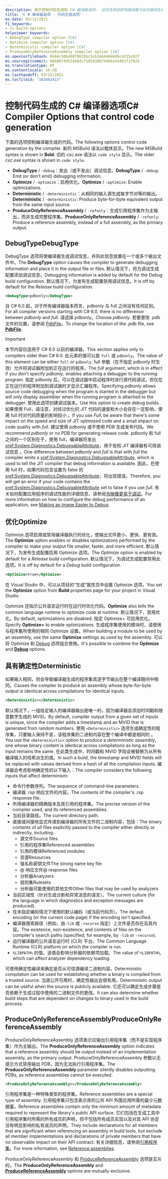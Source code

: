 ```yaml
---
description: 用于控制代码生成的 C# 编译器选项。 这些选项会影响编译器为给定编译生成的代码。
title: 'C # 编译器选项 - 代码生成选项'
ms.date: 03/12/2021
f1_keywords:
- cs.build.options
helpviewer_keywords:
- DebugType compiler option [C#]
- Optimize compiler option [C#]
- Deterministic compiler option [C#]
- ProduceOnlyReferenceAssembly compiler option [C#]
ms.openlocfilehash: 6b66c50b408f9615bc3c63ab4dd46dbc4215c62f
ms.sourcegitcommit: 0bb8074d524e0dcf165430b744bb143461f17026
ms.translationtype: HT
ms.contentlocale: zh-CN
ms.lasthandoff: 03/15/2021
ms.locfileid: "103482415"
---
```

# <a name="c-compiler-options-that-control-code-generation"></a><span data-ttu-id="7d9bb-104">控制代码生成的 C# 编译器选项</span><span class="sxs-lookup"><span data-stu-id="7d9bb-104">C# Compiler Options that control code generation</span></span>

<span data-ttu-id="7d9bb-105">下面的选项控制编译器生成的代码。</span><span class="sxs-lookup"><span data-stu-id="7d9bb-105">The following options control code generation by the compiler.</span></span> <span data-ttu-id="7d9bb-106">新的 MSBuild 语法以粗体显示。</span><span class="sxs-lookup"><span data-stu-id="7d9bb-106">The new MSBuild syntax is shown in **Bold**.</span></span> <span data-ttu-id="7d9bb-107">旧的 csc.exe 语法以 `code style` 显示。</span><span class="sxs-lookup"><span data-stu-id="7d9bb-107">The older *csc.exe* syntax is shown in `code style`.</span></span>

- <span data-ttu-id="7d9bb-108">**DebugType** / `-debug`：发出（或不发出）调试信息。</span><span class="sxs-lookup"><span data-stu-id="7d9bb-108">**DebugType** / `-debug`: Emit (or don't emit) debugging information.</span></span>
- <span data-ttu-id="7d9bb-109">**Optimize** / `-optimize`：启用优化。</span><span class="sxs-lookup"><span data-stu-id="7d9bb-109">**Optimize** / `-optimize`: Enable optimizations.</span></span>
- <span data-ttu-id="7d9bb-110">**Deterministic** / `-deterministic`：从相同的输入源生成每字节对等的输出。</span><span class="sxs-lookup"><span data-stu-id="7d9bb-110">**Deterministic** / `-deterministic`: Produce byte-for-byte equivalent output from the same input source.</span></span>
- <span data-ttu-id="7d9bb-111">**ProduceOnlyReferenceAssembly** / `-refonly`：生成引用程序集作为主输出，而非生成完整程序集。</span><span class="sxs-lookup"><span data-stu-id="7d9bb-111">**ProduceOnlyReferenceAssembly** / `-refonly`: Produce a reference assembly, instead of a full assembly, as the primary output.</span></span>

## <a name="debugtype"></a><span data-ttu-id="7d9bb-112">DebugType</span><span class="sxs-lookup"><span data-stu-id="7d9bb-112">DebugType</span></span>

<span data-ttu-id="7d9bb-113">DebugType 选项将使编译器生成调试信息，并将此信息放置在一个或多个输出文件中。</span><span class="sxs-lookup"><span data-stu-id="7d9bb-113">The **DebugType** option causes the compiler to generate debugging information and place it in the output file or files.</span></span> <span data-ttu-id="7d9bb-114">默认情况下，将为调试生成配置添加调试信息。</span><span class="sxs-lookup"><span data-stu-id="7d9bb-114">Debugging information is added by default for the *Debug* build configuration.</span></span> <span data-ttu-id="7d9bb-115">默认情况下，为发布生成配置禁用调试信息。</span><span class="sxs-lookup"><span data-stu-id="7d9bb-115">It is off by default for the *Release* build configuration.</span></span>

```xml
<DebugType>pdbonly</DebugType>
```

<span data-ttu-id="7d9bb-116">自 C# 6.0 起，对于所有编译器版本而言，pdbonly 与 full 之间没有任何区别。</span><span class="sxs-lookup"><span data-stu-id="7d9bb-116">For all compiler versions starting with C# 6.0, there is no difference between *pdbonly* and *full*.</span></span> <span data-ttu-id="7d9bb-117">请选择 pdbonly。</span><span class="sxs-lookup"><span data-stu-id="7d9bb-117">Choose *pdbonly*.</span></span> <span data-ttu-id="7d9bb-118">若要更改 .pdb 文件的位置，请参阅 [PdbFile](./advanced.md#pdbfile)。</span><span class="sxs-lookup"><span data-stu-id="7d9bb-118">To change the location of the *.pdb* file, see [**PdbFile**](./advanced.md#pdbfile).</span></span>

> [!IMPORTANT]
> <span data-ttu-id="7d9bb-119">本节内容仅适用于 C# 6.0 以前的编译器。</span><span class="sxs-lookup"><span data-stu-id="7d9bb-119">This section applies only to compilers older than C# 6.0.</span></span>
> <span data-ttu-id="7d9bb-120">此元素的值可以是 `full` 或 `pdbonly`。</span><span class="sxs-lookup"><span data-stu-id="7d9bb-120">The value of this element can be either `full` or `pdbonly`.</span></span> <span data-ttu-id="7d9bb-121">full 参数（在不指定 pdbonly 时生效）允许将调试器附加到正在运行的程序。</span><span class="sxs-lookup"><span data-stu-id="7d9bb-121">The *full* argument, which is in effect if you don't specify *pdbonly*, enables attaching a debugger to the running program.</span></span> <span data-ttu-id="7d9bb-122">指定 pdbonly 后，可以在调试器中启动程序时进行源代码调试，但仅在正在运行的程序附加到调试器时才显示汇编程序。</span><span class="sxs-lookup"><span data-stu-id="7d9bb-122">Specifying *pdbonly* allows source code debugging when the program is started in the debugger but will only display assembler when the running program is attached to the debugger.</span></span> <span data-ttu-id="7d9bb-123">使用此选项创建调试版本。</span><span class="sxs-lookup"><span data-stu-id="7d9bb-123">Use this option to create debug builds.</span></span> <span data-ttu-id="7d9bb-124">如果使用 Full，请注意，对经过优化的 JIT 代码的速度和大小会存在一定影响，使用 full 时对代码质量的影响较小 。</span><span class="sxs-lookup"><span data-stu-id="7d9bb-124">If you use *Full*, be aware that there's some impact on the speed and size of JIT optimized code and a small impact on code quality with *full*.</span></span> <span data-ttu-id="7d9bb-125">建议使用 pdbonly 或不使用 PDB 生成发布代码。</span><span class="sxs-lookup"><span data-stu-id="7d9bb-125">We recommend *pdbonly* or no PDB for generating release code.</span></span> <span data-ttu-id="7d9bb-126">pdbonly 和 full 之间的一个区别在于，使用 full，编译器将发出 <xref:System.Diagnostics.DebuggableAttribute>，用于告知 JIT 编译器有可用调试信息  。</span><span class="sxs-lookup"><span data-stu-id="7d9bb-126">One difference between *pdbonly* and *full* is that with *full* the compiler emits a <xref:System.Diagnostics.DebuggableAttribute>, which is used to tell the JIT compiler that debug information is available.</span></span> <span data-ttu-id="7d9bb-127">因此，在使用 full 时，如果代码包含设置为 false 的 <xref:System.Diagnostics.DebuggableAttribute>，将出现错误。</span><span class="sxs-lookup"><span data-stu-id="7d9bb-127">Therefore, you will get an error if your code contains the <xref:System.Diagnostics.DebuggableAttribute> set to false if you use *full*.</span></span> <span data-ttu-id="7d9bb-128">有关如何配置应用程序的调试性能的详细信息，请参阅[令映像更易于调试](../../../framework/debug-trace-profile/making-an-image-easier-to-debug.md)。</span><span class="sxs-lookup"><span data-stu-id="7d9bb-128">For more information on how to configure the debug performance of an application, see [Making an Image Easier to Debug](../../../framework/debug-trace-profile/making-an-image-easier-to-debug.md).</span></span>

## <a name="optimize"></a><span data-ttu-id="7d9bb-129">优化</span><span class="sxs-lookup"><span data-stu-id="7d9bb-129">Optimize</span></span>

<span data-ttu-id="7d9bb-130">Optimize 选项启用或禁用编译器执行的优化，使输出文件更小、更快、更有效。</span><span class="sxs-lookup"><span data-stu-id="7d9bb-130">The **Optimize** option enables or disables optimizations performed by the compiler to make your output file smaller, faster, and more efficient.</span></span> <span data-ttu-id="7d9bb-131">默认情况下，为发布生成配置启用 Optimize 选项。</span><span class="sxs-lookup"><span data-stu-id="7d9bb-131">The *Optimize* option is enabled by default for a *Release* build configuration.</span></span> <span data-ttu-id="7d9bb-132">默认情况下，为调试生成配置禁用此选项。</span><span class="sxs-lookup"><span data-stu-id="7d9bb-132">It is off by default for a *Debug* build configuration.</span></span>

```xml
<Optimize>true</Optimize>
```

<span data-ttu-id="7d9bb-133">在 Visual Studio 中，可以从项目的“生成”属性页中设置 Optimize 选项。</span><span class="sxs-lookup"><span data-stu-id="7d9bb-133">You set the **Optimize** option from **Build** properties page for your project in Visual Studio.</span></span>

<span data-ttu-id="7d9bb-134">Optimize 还指示公共语言运行时在运行时优化代码。</span><span class="sxs-lookup"><span data-stu-id="7d9bb-134">**Optimize** also tells the common language runtime to optimize code at runtime.</span></span> <span data-ttu-id="7d9bb-135">默认情况下，禁用优化。</span><span class="sxs-lookup"><span data-stu-id="7d9bb-135">By default, optimizations are disabled.</span></span> <span data-ttu-id="7d9bb-136">指定 Optimize+ 可启用优化。</span><span class="sxs-lookup"><span data-stu-id="7d9bb-136">Specify **Optimize+** to enable optimizations.</span></span> <span data-ttu-id="7d9bb-137">生成程序集使用的模块时，请使用与程序集所使用的相同 Optimize 设置。</span><span class="sxs-lookup"><span data-stu-id="7d9bb-137">When building a module to be used by an assembly, use the same **Optimize** settings as used by the assembly.</span></span> <span data-ttu-id="7d9bb-138">可以将 Optimize 和 [Debug](#debugtype) 选项组合使用。</span><span class="sxs-lookup"><span data-stu-id="7d9bb-138">It's possible to combine the **Optimize** and [**Debug**](#debugtype) options.</span></span>

## <a name="deterministic"></a><span data-ttu-id="7d9bb-139">具有确定性</span><span class="sxs-lookup"><span data-stu-id="7d9bb-139">Deterministic</span></span>

<span data-ttu-id="7d9bb-140">如果输入相同，则会导致编译器生成的程序集其逐字节输出在整个编译期间中相同。</span><span class="sxs-lookup"><span data-stu-id="7d9bb-140">Causes the compiler to produce an assembly whose byte-for-byte output is identical across compilations for identical inputs.</span></span>

```xml
<Deterministic></Deterministic>
```

<span data-ttu-id="7d9bb-141">默认情况下，一组给定输入的编译器输出是唯一的，因为编译器会添加时间戳和随意数字生成的 MVID。</span><span class="sxs-lookup"><span data-stu-id="7d9bb-141">By default, compiler output from a given set of inputs is unique, since the compiler adds a timestamp and an MVID that is generated from random numbers.</span></span> <span data-ttu-id="7d9bb-142">使用 `<Deterministic>` 选项生成确定性的程序集，只要输入保持不变，该程序集的二进制内容在整个编译中都是相同的  。</span><span class="sxs-lookup"><span data-stu-id="7d9bb-142">You use the `<Deterministic>` option to produce a *deterministic assembly*, one whose binary content is identical across compilations as long as the input remains the same.</span></span> <span data-ttu-id="7d9bb-143">在此类生成中，时间戳和 MVID 字段会被替换为从所有编译输入的哈希派生的值。</span><span class="sxs-lookup"><span data-stu-id="7d9bb-143">In such a build, the timestamp and MVID fields will be replaced with values derived from a hash of all the compilation inputs.</span></span> <span data-ttu-id="7d9bb-144">编译器会考虑影响确定性的以下输入：</span><span class="sxs-lookup"><span data-stu-id="7d9bb-144">The compiler considers the following inputs that affect determinism:</span></span>

- <span data-ttu-id="7d9bb-145">命令行参数序列。</span><span class="sxs-lookup"><span data-stu-id="7d9bb-145">The sequence of command-line parameters.</span></span>
- <span data-ttu-id="7d9bb-146">编译器 .rsp 响应文件的内容。</span><span class="sxs-lookup"><span data-stu-id="7d9bb-146">The contents of the compiler's .rsp response file.</span></span>
- <span data-ttu-id="7d9bb-147">所用编译器的精确版本及其引用的程序集。</span><span class="sxs-lookup"><span data-stu-id="7d9bb-147">The precise version of the compiler used, and its referenced assemblies.</span></span>
- <span data-ttu-id="7d9bb-148">当前目录路径。</span><span class="sxs-lookup"><span data-stu-id="7d9bb-148">The current directory path.</span></span>
- <span data-ttu-id="7d9bb-149">直接或间接地显式传递到编译器的所有文件的二进制内容，包括：</span><span class="sxs-lookup"><span data-stu-id="7d9bb-149">The binary contents of all files explicitly passed to the compiler either directly or indirectly, including:</span></span>
  - <span data-ttu-id="7d9bb-150">源文件</span><span class="sxs-lookup"><span data-stu-id="7d9bb-150">Source files</span></span>
  - <span data-ttu-id="7d9bb-151">引用的程序集</span><span class="sxs-lookup"><span data-stu-id="7d9bb-151">Referenced assemblies</span></span>
  - <span data-ttu-id="7d9bb-152">引用的模块</span><span class="sxs-lookup"><span data-stu-id="7d9bb-152">Referenced modules</span></span>
  - <span data-ttu-id="7d9bb-153">资源</span><span class="sxs-lookup"><span data-stu-id="7d9bb-153">Resources</span></span>
  - <span data-ttu-id="7d9bb-154">强名称密钥文件</span><span class="sxs-lookup"><span data-stu-id="7d9bb-154">The strong name key file</span></span>
  - <span data-ttu-id="7d9bb-155">@ 响应文件</span><span class="sxs-lookup"><span data-stu-id="7d9bb-155">@ response files</span></span>
  - <span data-ttu-id="7d9bb-156">分析器</span><span class="sxs-lookup"><span data-stu-id="7d9bb-156">Analyzers</span></span>
  - <span data-ttu-id="7d9bb-157">规则集</span><span class="sxs-lookup"><span data-stu-id="7d9bb-157">Rulesets</span></span>
  - <span data-ttu-id="7d9bb-158">分析器可能使用的其他文件</span><span class="sxs-lookup"><span data-stu-id="7d9bb-158">Other files that may be used by analyzers</span></span>
- <span data-ttu-id="7d9bb-159">当前区域性（针对生成诊断和异常消息的语言）。</span><span class="sxs-lookup"><span data-stu-id="7d9bb-159">The current culture (for the language in which diagnostics and exception messages are produced).</span></span>
- <span data-ttu-id="7d9bb-160">在未指定编码情况下使用的默认编码（或当前代码页）。</span><span class="sxs-lookup"><span data-stu-id="7d9bb-160">The default encoding (or the current code page) if the encoding isn't specified.</span></span>
- <span data-ttu-id="7d9bb-161">编译器搜索路径（例如，由`-lib` 或 `-recurse` 指定）上文件是否存在及其内容。</span><span class="sxs-lookup"><span data-stu-id="7d9bb-161">The existence, non-existence, and contents of files on the compiler's search paths (specified, for example, by `-lib` or `-recurse`).</span></span>
- <span data-ttu-id="7d9bb-162">运行编译器的公共语言运行时 (CLR) 平台。</span><span class="sxs-lookup"><span data-stu-id="7d9bb-162">The Common Language Runtime (CLR) platform on which the compiler is run.</span></span>
- <span data-ttu-id="7d9bb-163">`%LIBPATH%` 的值，该值会影响分析器的依赖项加载。</span><span class="sxs-lookup"><span data-stu-id="7d9bb-163">The value of `%LIBPATH%`, which can affect analyzer dependency loading.</span></span>

<span data-ttu-id="7d9bb-164">可使用确定性编译来确定是否从可信源编译二进制内容。</span><span class="sxs-lookup"><span data-stu-id="7d9bb-164">Deterministic compilation can be used for establishing whether a binary is compiled from a trusted source.</span></span> <span data-ttu-id="7d9bb-165">当源公开可用时，确定性输出会很有用。</span><span class="sxs-lookup"><span data-stu-id="7d9bb-165">Deterministic output can be useful when the source is publicly available.</span></span> <span data-ttu-id="7d9bb-166">它还可以确定生成步骤是否依赖于生成过程中使用的二进制文件的更改。</span><span class="sxs-lookup"><span data-stu-id="7d9bb-166">It can also determine whether build steps that are dependent on changes to binary used in the build process.</span></span>

## <a name="produceonlyreferenceassembly"></a><span data-ttu-id="7d9bb-167">ProduceOnlyReferenceAssembly</span><span class="sxs-lookup"><span data-stu-id="7d9bb-167">ProduceOnlyReferenceAssembly</span></span>

<span data-ttu-id="7d9bb-168">ProduceOnlyReferenceAssembly 选项表示应输出引用程序集（而不是实现程序集）作为主输出。</span><span class="sxs-lookup"><span data-stu-id="7d9bb-168">The **ProduceOnlyReferenceAssembly** option indicates that a reference assembly should be output instead of an implementation assembly, as the primary output.</span></span> <span data-ttu-id="7d9bb-169">ProduceOnlyReferenceAssembly 参数以无提示方式禁用输出 PDB，因为无法执行引用程序集。</span><span class="sxs-lookup"><span data-stu-id="7d9bb-169">The **ProduceOnlyReferenceAssembly** parameter silently disables outputting PDBs, as reference assemblies cannot be executed.</span></span>

```xml
<ProduceOnlyReferenceAssembly></ProduceOnlyReferenceAssembly>
```

<span data-ttu-id="7d9bb-170">引用程序集是一种特殊类型的程序集。</span><span class="sxs-lookup"><span data-stu-id="7d9bb-170">Reference assemblies are a special type of assembly.</span></span> <span data-ttu-id="7d9bb-171">引用程序集只包含表示库的公共 API 外围应用所需的最少元数据量。</span><span class="sxs-lookup"><span data-stu-id="7d9bb-171">Reference assemblies contain only the minimum amount of metadata required to represent the library's public API surface.</span></span> <span data-ttu-id="7d9bb-172">它们包括在生成工具中引用程序集时所需的所有成员的声明，但不包括所有成员实现以及对其 API 协定没有明显影响的私有成员的声明。</span><span class="sxs-lookup"><span data-stu-id="7d9bb-172">They include declarations for all members that are significant when referencing an assembly in build tools, but exclude all member implementations and declarations of private members that have no observable impact on their API contract.</span></span> <span data-ttu-id="7d9bb-173">有关详细信息，请参阅[引用程序集](../../../standard/assembly/reference-assemblies.md)。</span><span class="sxs-lookup"><span data-stu-id="7d9bb-173">For more information, see [Reference assemblies](../../../standard/assembly/reference-assemblies.md).</span></span>

<span data-ttu-id="7d9bb-174">ProduceOnlyReferenceAssembly 和 [ProduceReferenceAssembly](output.md#producereferenceassembly) 选项是互斥的。</span><span class="sxs-lookup"><span data-stu-id="7d9bb-174">The **ProduceOnlyReferenceAssembly** and [**ProduceReferenceAssembly**](output.md#producereferenceassembly) options are mutually exclusive.</span></span>
